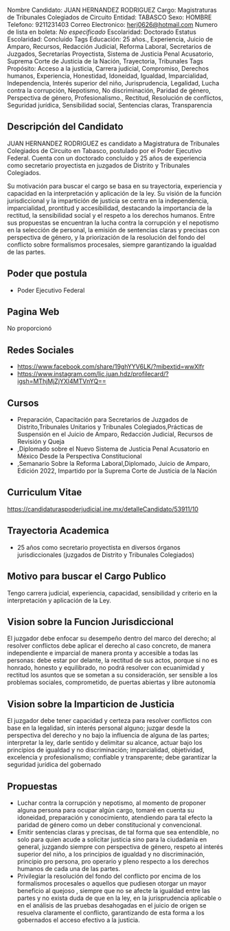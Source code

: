 Nombre Candidato: JUAN HERNANDEZ RODRIGUEZ
Cargo: Magistraturas de Tribunales Colegiados de Circuito
Entidad: TABASCO
Sexo: HOMBRE
Telefono: 9211231403
Correo Electronico: herj0626@hotmail.com
Numero de lista en boleta: *No especificado*
Escolaridad: Doctorado
Estatus Escolaridad: Concluido
Tags Educación: 25 años., Experiencia, Juicio de Amparo, Recursos, Redacción Judicial, Reforma Laboral, Secretarios de Juzgados, Secretarías Proyectista, Sistema de Justicia Penal Acusatorio, Suprema Corte de Justicia de la Nación, Trayectoria, Tribunales
Tags Propósito: Acceso a la justicia, Carrera judicial, Compromiso, Derechos humanos, Experiencia, Honestidad, Idoneidad, Igualdad, Imparcialidad, Independencia, Interés superior del niño, Jurisprudencia, Legalidad, Lucha contra la corrupción, Nepotismo, No discriminación, Paridad de género, Perspectiva de género, Profesionalismo., Rectitud, Resolución de conflictos, Seguridad jurídica, Sensibilidad social, Sentencias claras, Transparencia


## Descripción del Candidato 

JUAN HERNANDEZ RODRIGUEZ es candidato a Magistratura de Tribunales Colegiados de Circuito en Tabasco, postulado por el Poder Ejecutivo Federal. Cuenta con un doctorado concluido y 25 años de experiencia como secretario proyectista en juzgados de Distrito y Tribunales Colegiados.

Su motivación para buscar el cargo se basa en su trayectoria, experiencia y capacidad en la interpretación y aplicación de la ley.  Su visión de la función jurisdiccional y la impartición de justicia se centra en la independencia, imparcialidad, prontitud y accesibilidad, destacando la importancia de la rectitud, la sensibilidad social y el respeto a los derechos humanos.  Entre sus propuestas se encuentran la lucha contra la corrupción y el nepotismo en la selección de personal, la emisión de sentencias claras y precisas con perspectiva de género, y la priorización de la resolución del fondo del conflicto sobre formalismos procesales, siempre garantizando la igualdad de las partes.


## Poder que postula

- Poder Ejecutivo Federal


## Pagina Web

No proporcionó


## Redes Sociales

- https://www.facebook.com/share/19ghYYV6LK/?mibextid=wwXlfr
- https://www.instagram.com/lic.juan.hdz/profilecard/?igsh=MThjMjZjYXl4MTVnYQ==


## Cursos

- Preparación, Capacitación para Secretarios de Juzgados de Distrito,Tribunales Unitarios y Tribunales Colegiados,Prácticas de Suspensión en el Juicio de Amparo, Redacción Judicial, Recursos de Revisión y Queja
- ,Diplomado sobre el Nuevo Sistema de Justicia Penal Acusatorio en México Desde la Perspectiva Constitucional
- ,Semanario Sobre la Reforma Laboral,Diplomado, Juicio de Amparo, Edición 2022, Impartido por la Suprema Corte de Justicia de la Nación


## Curriculum Vitae

https://candidaturaspoderjudicial.ine.mx/detalleCandidato/53911/10


## Trayectoria Academica

- 25 años como secretario proyectista en diversos órganos jurisdiccionales (juzgados de Distrito y Tribunales Colegiados)


## Motivo para buscar el Cargo Publico

Tengo carrera judicial, experiencia, capacidad, sensibilidad y criterio en la interpretación y aplicación de la Ley.


## Vision sobre la Funcion Jurisdiccional

El juzgador debe enfocar su desempeño dentro del marco del derecho; al resolver conflictos debe aplicar el derecho al caso concreto, de manera independiente e imparcial de manera pronta y accesible a todas las personas: debe estar por delante, la rectitud de sus actos, porque si no es honrado, honesto y equilibrado, no podrá resolver con ecuanimidad y rectitud los asuntos que se sometan a su consideración, ser sensible a los problemas sociales, comprometido, de puertas abiertas y libre autonomía


## Vision sobre la Imparticion de Justicia

El juzgador debe tener capacidad y certeza para resolver conflictos con base en la legalidad, sin interés personal alguno; juzgar desde la perspectiva del derecho y no bajo la influencia de alguna de las partes; interpretar la ley, darle sentido y delimitar su alcance, actuar bajo los principios de igualdad y no discriminación; imparcialidad, objetividad, excelencia y profesionalismo; confiable y transparente; debe garantizar la seguridad jurídica del gobernado


## Propuestas

- Luchar contra la corrupción y nepotismo, al momento de proponer alguna persona para ocupar algún cargo, tomaré en cuenta su idoneidad, preparación y conocimiento, atendiendo para tal efecto la paridad de género como un deber constitucional y convencional.
- Emitir sentencias claras y precisas, de tal forma que sea entendible, no solo para quien acude a solicitar justicia sino para la ciudadanía en general, juzgando siempre con perspectiva de género, respeto al interés superior del niño, a los principios de igualdad y no discriminación, principio pro persona, pro operario y pleno respecto a los derechos humanos de cada una de las partes.
- Privilegiar la resolución del fondo del conflicto por encima de los formalismos procesales o aquellos que pudiesen otorgar un mayor beneficio al quejoso , siempre que no se afecte la igualdad entre las partes y no exista duda de que en la ley, en la jurisprudencia aplicable o en el análisis de las pruebas desahogadas en el juicio de origen se resuelva claramente el conflicto, garantizando de esta forma a los gobernados el acceso efectivo a la justicia.

